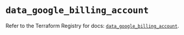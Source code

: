 # `data_google_billing_account`

Refer to the Terraform Registry for docs: [`data_google_billing_account`](https://registry.terraform.io/providers/hashicorp/google-beta/6.1.0/docs/data-sources/google_billing_account).
